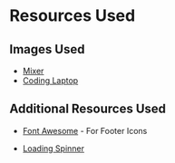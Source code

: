 # Resources Used

## Images Used

* [Mixer]
* [Coding Laptop]

## Additional Resources Used

* [Font Awesome] - For Footer Icons
* [Loading Spinner]

   [Mixer]: <https://www.pexels.com/photo/macro-shot-audio-equalizer-744318/>
   [Coding Laptop]: <https://www.pexels.com/photo/gray-laptop-computer-showing-html-codes-in-shallow-focus-photography-160107/>  
   [Font Awesome]: <https://fontawesome.com/>
   [Loading Spinner]: <https://github.com/tobiasahlin/SpinKit>
